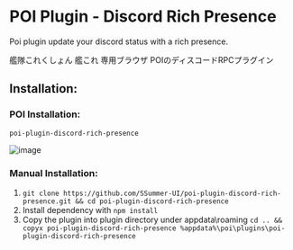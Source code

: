 # POI Plugin - Discord Rich Presence
Poi plugin update your discord status with a rich presence.

艦隊これくしょん 艦これ 専用ブラウザ POIのディスコードRPCプラグイン

## Installation:

### POI Installation:

`poi-plugin-discord-rich-presence`

![image](https://user-images.githubusercontent.com/33806410/134211302-f8ddbaaa-9d7c-4ff9-911c-8f1d3ef615a3.png)

### Manual Installation:

1. `git clone https://github.com/SSummer-UI/poi-plugin-discord-rich-presence.git && cd poi-plugin-discord-rich-presence`
2. Install dependency with `npm install`
3. Copy the plugin into plugin directory under appdata\roaming `cd .. && copyx poi-plugin-discord-rich-presence %appdata%\poi\plugins\poi-plugin-discord-rich-presence`
